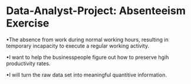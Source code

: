 # Data-Analyst-Project: Absenteeism Exercise
•The absence from work during normal working hours, resulting in temporary incapacity to execute a regular working activity.


•I want to help the businesspeople figure out how to preserve hgih productivity rates.


•I will turn the raw data set into meaningful quantitive information.
